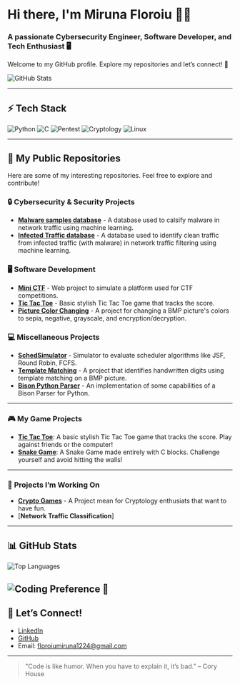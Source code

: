 # Hi there, I'm **Miruna Floroiu** 👩‍💻
### A passionate **Cybersecurity Engineer**, **Software Developer**, and **Tech Enthusiast** 🖥️
Welcome to my GitHub profile. Explore my repositories and let’s connect! 🔐

![GitHub Stats](https://github-readme-stats.vercel.app/api?username=miruna1224&show_icons=true&hide_title=true&hide=prs&count_private=true&hide_rank=true)

---

## ⚡ Tech Stack
![Python](https://img.shields.io/badge/-Python-3776AB?style=flat&logo=python&logoColor=white)
![C](https://img.shields.io/badge/-C-A8B9CC?style=flat&logo=c&logoColor=white)
![Pentest](https://img.shields.io/badge/-Pentest-1675C5?style=flat&logo=security&logoColor=white)
![Cryptology](https://img.shields.io/badge/-Cryptology-9B4D96?style=flat&logo=key&logoColor=white)
![Linux](https://img.shields.io/badge/-Linux-FCC624?style=flat&logo=linux&logoColor=black)

---

## 🔗 My Public Repositories
Here are some of my interesting repositories. Feel free to explore and contribute!

### 🔒 **Cybersecurity & Security Projects**
- [**Malware samples database**](https://github.com/miruna1224/Malware-Samples.git) - A database used to calsify malware in network traffic using machine learning.
- [**Infected Traffic database**](https://github.com/miruna1224/Infected_traffic.git) - A database used to identify clean traffic from infected traffic (with malware) in network traffic filtering using machine learning.

### 🖥️ **Software Development**
- [**Mini CTF**](https://github.com/miruna1224/mini-ctf) - Web project to simulate a platform used for CTF competitions.
- [**Tic Tac Toe**](https://github.com/miruna1224/tic-tac-toe) - Basic stylish Tic Tac Toe game that tracks the score.
- [**Picture Color Changing**](https://github.com/miruna1224/picture-color-changing) - A project for changing a BMP picture's colors to sepia, negative, grayscale, and encryption/decryption.

### 💻 **Miscellaneous Projects**
- [**SchedSimulator**](https://github.com/miruna1224/schedsimulator) - Simulator to evaluate scheduler algorithms like JSF, Round Robin, FCFS.
- [**Template Matching**](https://github.com/miruna1224/template-matching) - A project that identifies handwritten digits using template matching on a BMP picture.
- [**Bison Python Parser**](https://github.com/miruna1224/PythonBisonParser.git) - An implementation of some capabilities of a Bison Parser for Python.

---
### 🎮 **My Game Projects**
- [**Tic Tac Toe**](https://github.com/miruna1224/tic-tac-toe): A basic stylish Tic Tac Toe game that tracks the score. Play against friends or the computer!
- [**Snake Game**](https://github.com/miruna1224/snake-game): A Snake Game made entirely with C blocks. Challenge yourself and avoid hitting the walls!
------

### 🚀 **Projects I’m Working On**
- [**Crypto Games**](https://github.com/miruna1224/CriptoGames.git) - A Project mean for Cryptology enthusiats that want to have fun.
- [**Network Traffic Classification**]
---

## 📊 GitHub Stats

![Top Languages](https://github-readme-stats.vercel.app/api/top-langs/?username=miruna1224&layout=compact&show_icons=true&hide_title=true)

![Coding Preference](https://img.shields.io/badge/-snake_case-00C853?style=flat&logo=python&logoColor=white) 🐍
---

## 💬 Let’s Connect!
- [LinkedIn](https://www.linkedin.com/in/mirunafloroiu/)
- [GitHub](https://github.com/miruna1224)
- Email: [floroiumiruna1224@gmail.com](mailto:floroiumiruna1224@gmail.com)

---


> "Code is like humor. When you have to explain it, it’s bad." – Cory House

